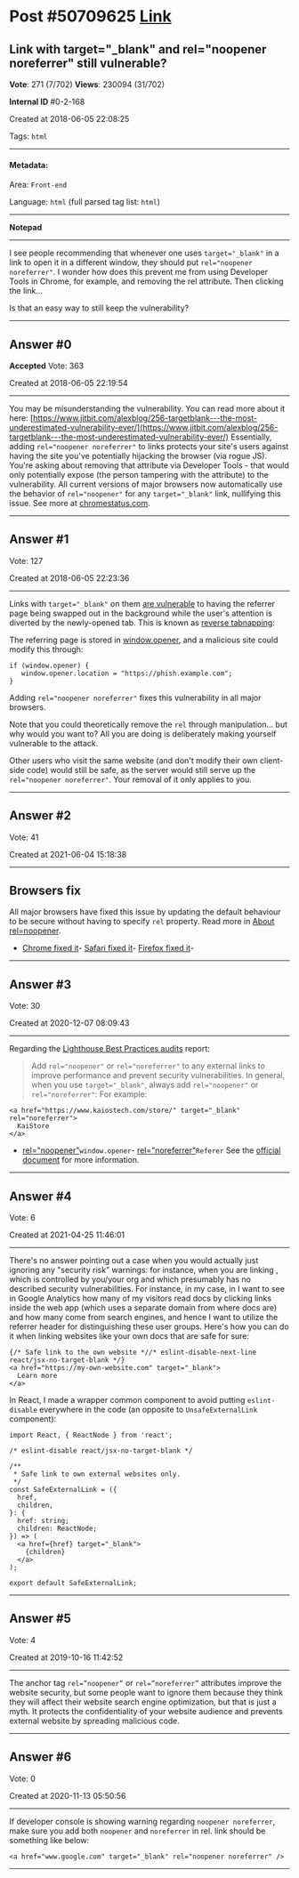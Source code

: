 
# Post \#50709625 [Link](https://stackoverflow.com/questions/50709625/)

## Link with target="_blank" and rel="noopener noreferrer" still vulnerable?

**Vote**: 271 (7/702) **Views**: 230094 (31/702) 

**Internal ID** \#0-2-168

Created at 2018-06-05 22:08:25

Tags: `html`

----------

#### Metadata:

Area: `Front-end`

Language: `html` (full parsed tag list: `html`)

----------

**Notepad**


----------

I see people recommending that whenever one uses `target="_blank"` in a link to open it in a different window, they should put `rel="noopener noreferrer"`. I wonder how does this prevent me from using Developer Tools in Chrome, for example, and removing the rel attribute. Then clicking the link...

Is that an easy way to still keep the vulnerability?


----------
        
## Answer \#0

**Accepted** Vote: 363

Created at 2018-06-05 22:19:54

------------

You may be misunderstanding the vulnerability. You can read more about it here: [https://www.jitbit.com/alexblog/256-targetblank---the-most-underestimated-vulnerability-ever/](https://www.jitbit.com/alexblog/256-targetblank---the-most-underestimated-vulnerability-ever/)
Essentially, adding `rel="noopener noreferrer"` to links protects your site's users against having the site you've  potentially hijacking the browser (via rogue JS).
You're asking about removing that attribute via Developer Tools - that would only potentially expose  (the person tampering with the attribute) to the vulnerability.
 All current versions of major browsers now  automatically use the behavior of `rel="noopener"` for any `target="_blank"` link, nullifying this issue. See more at [chromestatus.com](https://chromestatus.com/feature/6140064063029248).


------------
    
    
## Answer \#1

 Vote: 127

Created at 2018-06-05 22:23:36

------------

Links with `target="_blank"` on them [are vulnerable](https://www.jitbit.com/alexblog/256-targetblank---the-most-underestimated-vulnerability-ever/) to having the referrer page being swapped out in the background while the user's attention is diverted by the newly-opened tab. This is known as [reverse tabnapping](https://www.owasp.org/index.php/Reverse_Tabnabbing):

[](https://i.stack.imgur.com/FFW5y.png)

The referring page is stored in [window.opener](https://developer.mozilla.org/en-US/docs/Web/API/Window/opener), and a malicious site could modify this through:

```
if (window.opener) {
   window.opener.location = "https://phish.example.com";
}
```


Adding `rel="noopener noreferrer"` fixes this vulnerability in all major browsers.

Note that you could theoretically remove the `rel`  through manipulation... but why would you want to? All you are doing is deliberately making yourself vulnerable to the attack.

Other users who visit the same website (and don't modify their own client-side code) would still be safe, as the server would still serve up the `rel="noopener noreferrer"`. Your removal of it only applies to you.


------------
    
    
## Answer \#2

 Vote: 41

Created at 2021-06-04 15:18:38

------------


## Browsers fix


All major browsers have fixed this issue by updating the default behaviour to be secure without having to specify `rel` property. Read more in [About rel=noopener](https://mathiasbynens.github.io/rel-noopener/).
- [Chrome fixed it](https://bugs.chromium.org/p/chromium/issues/detail?id=898942)- [Safari fixed it](https://bugs.webkit.org/show_bug.cgi?id=155166)- [Firefox fixed it](https://bugzilla.mozilla.org/show_bug.cgi?id=1222516)- 


------------
    
    
## Answer \#3

 Vote: 30

Created at 2020-12-07 08:09:43

------------

Regarding the [Lighthouse Best Practices audits](https://web.dev/lighthouse-best-practices/) report:
> Add `rel="noopener"` or `rel="noreferrer"` to any external links to
improve performance and prevent security vulnerabilities.
In general, when you use `target="_blank"`, always add `rel="noopener"` or `rel="noreferrer"`:
For example:
```
<a href="https://www.kaiostech.com/store/" target="_blank" rel="noreferrer">
  KaiStore
</a>
```

- [rel="noopener"](https://html.spec.whatwg.org/multipage/links.html#link-type-noopener)`window.opener`- [rel="noreferrer"](https://html.spec.whatwg.org/multipage/links.html#link-type-noreferrer)`Referer`
See the [official document](https://web.dev/external-anchors-use-rel-noopener/) for more information.


------------
    
    
## Answer \#4

 Vote: 6

Created at 2021-04-25 11:46:01

------------

There's no answer pointing out a case when you would actually  just ignoring any "security risk" warnings: for instance, when you are linking , which is controlled by you/your org and which presumably has no described security vulnerabilities.
For instance, in my case, in I want to see in Google Analytics how many of my visitors read docs by clicking links inside the web app (which uses a separate domain from where docs are) and how many come from search engines, and hence I want to utilize the referrer header for distinguishing these user groups.
Here's how you can do it when linking websites like your own docs that are safe for sure:
```
{/* Safe link to the own website *//* eslint-disable-next-line react/jsx-no-target-blank */}
<a href="https://my-own-website.com" target="_blank">
  Learn more
</a>
```

In React, I made a wrapper common component to avoid putting `eslint-disable` everywhere in the code (an opposite to `UnsafeExternalLink` component):
```
import React, { ReactNode } from 'react';

/* eslint-disable react/jsx-no-target-blank */

/**
 * Safe link to own external websites only.
 */
const SafeExternalLink = ({
  href,
  children,
}: {
  href: string;
  children: ReactNode;
}) => (
  <a href={href} target="_blank">
    {children}
  </a>
);

export default SafeExternalLink;
```



------------
    
    
## Answer \#5

 Vote: 4

Created at 2019-10-16 11:42:52

------------

The anchor tag `rel=”noopener”` or `rel=”noreferrer”` attributes improve the website security, but some people want to ignore them because they think they will affect their website search engine optimization, but that is just a myth.
It protects the confidentiality of your website audience and prevents external website by spreading malicious code.


------------
    
    
## Answer \#6

 Vote: 0

Created at 2020-11-13 05:50:56

------------

If developer console is showing warning regarding `noopener noreferrer`, make sure you add both `noopener` and `noreferrer` in rel. link should be something like below:
```
<a href="www.google.com" target="_blank" rel="noopener noreferrer" />
```



------------
    
    